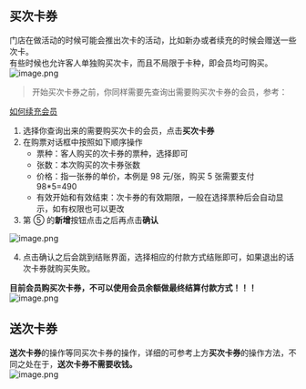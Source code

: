 ## 买次卡券
门店在做活动的时候可能会推出次卡的活动，比如新办或者续充的时候会赠送一些次卡。<br />有些时候也允许客人单独购买次卡，而且不局限于卡种，即会员均可购买。<br />![image.png](https://cdn.nlark.com/yuque/0/2024/png/794973/1704768019992-29228758-d77a-4268-9b57-a51bef6d78dd.png#averageHue=%23fedbaa&clientId=ubb5cc75c-11dc-4&from=paste&height=130&id=u93f669a3&originHeight=260&originWidth=520&originalType=binary&ratio=2&rotation=0&showTitle=false&size=42862&status=done&style=none&taskId=u7de5651f-6760-4ec5-af30-3208daac4ff&title=&width=260)
> 开始买次卡券之前，你同样需要先查询出需要购买次卡券的会员，参考：

[如何续充会员](https://cdsoft.yuque.com/org-wiki-cdsoft-gcvinx/nr6d85/yollffezffpqt7v8?view=doc_embed&inner=K8YQF)

1. 选择你查询出来的需要购买次卡的会员，点击**买次卡券**
2. 在购票对话框中按照如下顺序操作
   - 票种：客人购买的次卡券的票种，选择即可
   - 张数：本次购买的次卡券张数
   - 价格：指一张券的单价，本例是 98 元/张，购买 5 张需要支付 98*5=490
   - 有效开始和有效结束：次卡券的有效期限，一般在选择票种后会自动显示，如有权限也可以更改
3. 第 ⑤ 的**新增**按钮点击之后再点击**确认**

![image.png](https://cdn.nlark.com/yuque/0/2024/png/794973/1704768439209-d5e9af4d-8cc8-4904-9107-3aa30f28de08.png#averageHue=%23e8e6d7&clientId=uae46cd21-d2d3-4&from=paste&height=710&id=u3fb98328&originHeight=1420&originWidth=1068&originalType=binary&ratio=2&rotation=0&showTitle=false&size=363253&status=done&style=none&taskId=u6ae80aa1-e934-4c1c-85ec-ad890ec6736&title=&width=534)

4. 点击确认之后会跳到结账界面，选择相应的付款方式结账即可，如果退出的话次卡券就购买失败。

**目前会员购买次卡券，不可以使用会员余额做最终结算付款方式！！！**<br />![image.png](https://cdn.nlark.com/yuque/0/2024/png/794973/1704768856948-8388c70e-5396-4b0e-af2e-1dac4f7aee27.png#averageHue=%23e1dab8&clientId=uae46cd21-d2d3-4&from=paste&height=1044&id=u0e16a6b0&originHeight=2088&originWidth=2390&originalType=binary&ratio=2&rotation=0&showTitle=false&size=686404&status=done&style=none&taskId=u1adc3f06-fbaf-4137-9e9d-c0dade17480&title=&width=1195)
## 送次卡券
**送次卡券**的操作等同买次卡券的操作，详细的可参考上方**买次卡券**的操作方法，不同之处在于，**送次卡券不需要收钱。**<br />![image.png](https://cdn.nlark.com/yuque/0/2024/png/794973/1704769237491-d0dcc6e4-fd66-4c4a-9097-f2fbd1b95ae7.png#averageHue=%23dcd5bb&clientId=ub2874060-86ae-4&from=paste&height=714&id=ubde6182a&originHeight=1428&originWidth=1070&originalType=binary&ratio=2&rotation=0&showTitle=false&size=274494&status=done&style=none&taskId=ue5af7a62-f7a6-42bb-892f-d1bbc11ea29&title=&width=535)
